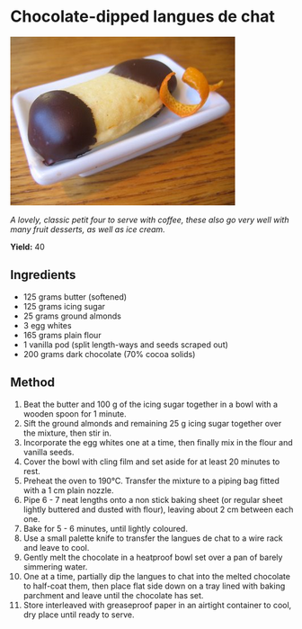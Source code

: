 # Chocolate-dipped langues de chat

![Name](resources/Langues-de-chat.jpg)

*A lovely, classic petit four to serve with coffee, these also go very well with many fruit desserts, as well as ice cream.*

**Yield:** 40

## Ingredients
- 125 grams butter (softened)
- 125 grams icing sugar
- 25 grams ground almonds
- 3 egg whites
- 165 grams plain flour
- 1 vanilla pod (split length-ways and seeds scraped out)
- 200 grams dark chocolate (70% cocoa solids)

## Method
1. Beat the butter and 100 g of the icing sugar together in a bowl with a wooden spoon for 1 minute. 
1. Sift the ground almonds and remaining 25 g icing sugar together over the mixture, then stir in. 
1. Incorporate the egg whites one at a time, then finally mix in the flour and vanilla seeds. 
1. Cover the bowl with cling film and set aside for at least 20 minutes to rest.
1. Preheat the oven to 190°C. Transfer the mixture to a piping bag fitted with a 1 cm plain nozzle. 
1. Pipe 6 - 7 neat lengths onto a non stick baking sheet (or regular sheet lightly buttered and dusted with flour), leaving about 2 cm between each one.
1. Bake for 5 - 6 minutes, until lightly coloured. 
1. Use a small palette knife to transfer the langues de chat to a wire rack and leave to cool.
1. Gently melt the chocolate in a heatproof bowl set over a pan of barely simmering water. 
1. One at a time, partially dip the langues to chat into the melted chocolate to half-coat them, then place flat side down on a tray lined with baking parchment and leave until the chocolate has set.
1. Store interleaved with greaseproof paper in an airtight container to cool, dry place until ready to serve.